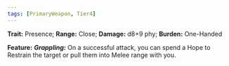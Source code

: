 ```yaml
---
tags: [PrimaryWeapon, Tier4]
---
```

**Trait:** Presence; **Range:** Close; **Damage:** d8+9 phy; **Burden:** One-Handed

**Feature:** ***Grappling:*** On a successful attack, you can spend a Hope to Restrain the target or pull them into Melee range with you.
